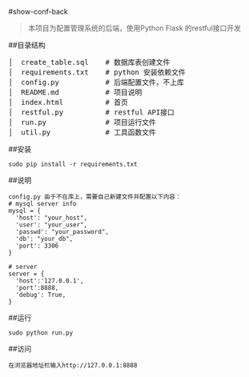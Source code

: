 #show-conf-back
> 本项目为配置管理系统的后端，使用Python Flask 的restful接口开发

##目录结构
<pre>
│  create_table.sql    # 数据库表创建文件
│  requirements.txt    # python 安装依赖文件
│  config.py           # 后端配置文件，不上库
│  README.md           # 项目说明
│  index.html          # 首页
│  restful.py          # restful API接口
│  run.py              # 项目运行文件
│  util.py             # 工具函数文件
</pre>

##安装
```
sudo pip install -r requirements.txt
```

##说明
```
config.py 由于不在库上，需要自己新建文件并配置以下内容：
# mysql server info
mysql = {
  'host': "your_host",
  'user': "your_user",
  'passwd': "your_password",
  'db': "your_db",
  'port': 3306
}

# server
server = {
  'host':'127.0.0.1',
  'port':8888,
  'debug': True,
}
```

##运行
```
sudo python run.py
```

##访问
```
在浏览器地址栏输入http://127.0.0.1:8888
```